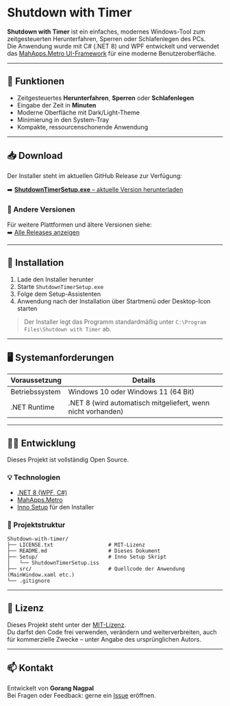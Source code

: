 # Shutdown with Timer

**Shutdown with Timer** ist ein einfaches, modernes Windows-Tool zum zeitgesteuerten Herunterfahren, Sperren oder Schlafenlegen des PCs.  
Die Anwendung wurde mit C# (.NET 8) und WPF entwickelt und verwendet das [MahApps.Metro UI-Framework](https://github.com/MahApps/MahApps.Metro) für eine moderne Benutzeroberfläche.

---

## 🧩 Funktionen

- Zeitgesteuertes **Herunterfahren**, **Sperren** oder **Schlafenlegen**
- Eingabe der Zeit in **Minuten**
- Moderne Oberfläche mit Dark/Light-Theme
- Minimierung in den System-Tray
- Kompakte, ressourcenschonende Anwendung

---

## 📥 Download

Der Installer steht im aktuellen GitHub Release zur Verfügung:

➡️ [**ShutdownTimerSetup.exe** – aktuelle Version herunterladen](https://github.com/GorangN/Shutdown-with-timer/releases/latest/download/ShutdownTimerSetup.exe)

### 🔄 Andere Versionen

Für weitere Plattformen und ältere Versionen siehe:  
➡️ [Alle Releases anzeigen](https://github.com/GorangN/Shutdown-with-timer/releases)

---

## 🚀 Installation

1. Lade den Installer herunter
2. Starte `ShutdownTimerSetup.exe`
3. Folge dem Setup-Assistenten
4. Anwendung nach der Installation über Startmenü oder Desktop-Icon starten

> Der Installer legt das Programm standardmäßig unter `C:\Program Files\Shutdown with Timer` ab.

---

## 🖥️ Systemanforderungen

| Voraussetzung         | Details                       |
|------------------------|-------------------------------|
| Betriebssystem         | Windows 10 oder Windows 11 (64 Bit) |
| .NET Runtime           | .NET 8 (wird automatisch mitgeliefert, wenn nicht vorhanden) |

---

## 🧑‍💻 Entwicklung

Dieses Projekt ist vollständig Open Source.

### 💡 Technologien

- [.NET 8 (WPF, C#)](https://dotnet.microsoft.com/)
- [MahApps.Metro](https://github.com/MahApps/MahApps.Metro)
- [Inno Setup](https://jrsoftware.org/isinfo.php) für den Installer

### 📁 Projektstruktur

```plaintext
Shutdown-with-timer/
├── LICENSE.txt                  # MIT-Lizenz
├── README.md                    # Dieses Dokument
├── Setup/                       # Inno Setup Skript
│   └── ShutdownTimerSetup.iss
├── src/                         # Quellcode der Anwendung (MainWindow.xaml etc.)
└── .gitignore
```
---

## 🧾 Lizenz

Dieses Projekt steht unter der [MIT-Lizenz](./LICENSE.txt).  
Du darfst den Code frei verwenden, verändern und weiterverbreiten, auch für kommerzielle Zwecke – unter Angabe des ursprünglichen Autors.

---

## 📫 Kontakt

Entwickelt von **Gorang Nagpal**  
Bei Fragen oder Feedback: gerne ein [Issue](https://github.com/GorangN/Shutdown-with-timer/issues) eröffnen.
